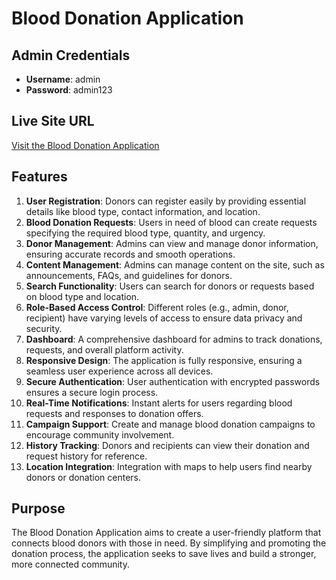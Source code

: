 # Blood Donation Application

## Admin Credentials

- **Username**: admin
- **Password**: admin123

## Live Site URL

[Visit the Blood Donation Application](https://example.com)

## Features

1. **User Registration**: Donors can register easily by providing essential details like blood type, contact information, and location.
2. **Blood Donation Requests**: Users in need of blood can create requests specifying the required blood type, quantity, and urgency.
3. **Donor Management**: Admins can view and manage donor information, ensuring accurate records and smooth operations.
4. **Content Management**: Admins can manage content on the site, such as announcements, FAQs, and guidelines for donors.
5. **Search Functionality**: Users can search for donors or requests based on blood type and location.
6. **Role-Based Access Control**: Different roles (e.g., admin, donor, recipient) have varying levels of access to ensure data privacy and security.
7. **Dashboard**: A comprehensive dashboard for admins to track donations, requests, and overall platform activity.
8. **Responsive Design**: The application is fully responsive, ensuring a seamless user experience across all devices.
9. **Secure Authentication**: User authentication with encrypted passwords ensures a secure login process.
10. **Real-Time Notifications**: Instant alerts for users regarding blood requests and responses to donation offers.
11. **Campaign Support**: Create and manage blood donation campaigns to encourage community involvement.
12. **History Tracking**: Donors and recipients can view their donation and request history for reference.
13. **Location Integration**: Integration with maps to help users find nearby donors or donation centers.

## Purpose

The Blood Donation Application aims to create a user-friendly platform that connects blood donors with those in need. By simplifying and promoting the donation process, the application seeks to save lives and build a stronger, more connected community.
